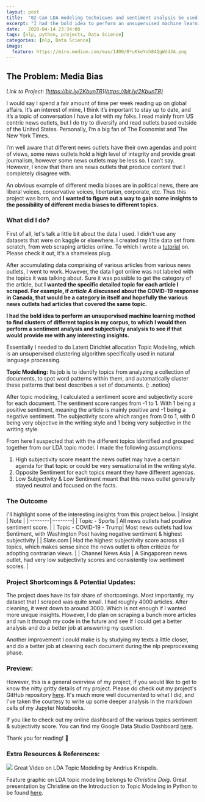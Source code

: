 ```yaml
---
layout: post
title:  "02-Can LDA modeling techniques and sentiment analysis be used determine media bias?"
excerpt: "I had the bold idea to perform an unsupervised machine learning method to find clusters of different topics in my corpus, to which I would then perform a sentiment analysis and subjectivity analysis to see if that would provide me with any interesting insights. "
date:   2020-04-14 23:34:00
tags: [nlp, python, projects, Data Science]
categories: [nlp, Data Science]
image:
  feature: https://miro.medium.com/max/1400/0*uKkeYoh84QgWddJA.png
---
```

## The Problem: Media Bias

*Link to Project: [https://bit.ly/2KbunTR](https://bit.ly/2KbunTR)*

I would say I spend a fair amount of time per week reading up on global affairs. It’s an interest of mine, I think it’s important to stay up to date, and it’s a topic of conversation I have a lot with my folks. I read mainly from US centric news outlets, but I do try to diversify and read outlets based outside of the United States. Personally, I’m a big fan of The Economist and The New York Times. 

I’m well aware that different news outlets have their own agendas and point of views, some news outlets hold a high level of integrity and provide great journalism, however some news outlets may be less so. I can’t say. However, I know that there are news outlets that produce content that I completely disagree with.

An obvious example of different media biases are in political news, there are liberal voices, conservative voices, libertarian, corporate, etc. Thus this project was born, and **I wanted to figure out a way to gain some insights to the possibility of different media biases to different topics.** 

### What did I do?
First of all, let's talk a little bit about the data I used. I didn't use any datasets that were on kaggle or elsewhere. I created my little data set from scratch, from web scraping articles online. To which I wrote a [tutorial](https://andrewhnberry.github.io/articles/2020-04/The-Easy-Way-to-Web-Scrape-Articles-Online) on. Please check it out, it's a shameless plug.

After accumulating data comprising of various articles from various news outlets, I went to work. However, the data I got online was not labeled with the topics it was talking about. Sure it was possible to get the category of the article, but **I wanted the specific detailed topic for each article I scraped. For example, if *article A* discussed about the COVID-19 response in Canada, that would be a category in itself and hopefully the various news outlets had articles that covered the same topic.**

**I had the bold idea to perform an unsupervised machine learning method to find clusters of different topics in my corpus, to which I would then perform a sentiment analysis and subjectivity analysis to see if that would provide me with any interesting insights.**

Essentially I needed to do Latent Dirichlet allocation Topic Modeling, which is an unsupervised clustering algorithm specifically used in natural language processing.

**Topic Modeling:** Its job is to identify topics from analyzing a collection of documents, to spot word patterns within them, and automatically cluster these patterns that best describes a set of documents.
{: .notice}

After topic modeling, I calculated a sentiment score and subjectivity score for each document. The sentiment score ranges from -1 to 1. With 1 being a positive sentiment, meaning the article is mainly positive and -1 being a negative sentiment. The subjectivity score which ranges from 0 to 1, with 0 being very objective in the writing style and 1 being very subjective in the writing style.

From here I suspected that with the different topics identified and grouped together from our LDA topic model. I made the following assumptions:

1. High subjectivity score meant the news outlet may have a certain agenda for that topic or could be very sensationalist in the writing style.
2. Opposite Sentiment for each topics meant they have different agendas.
3. Low Subjectivity & Low Sentiment meant that this news outlet generally stayed neutral and focused on the facts.

### The Outcome
I'll highlight some of the interesting insights from this project below.
|  Insight |  Note |
|:--------|:--------|
| Topic \- Sports  | All news outlets had positive sentiment score. |
|  Topic \- COVID\-19 \- Trump|  Most news outlets had low Sentiment, with Washington Post having negative sentiment & highest subjectivity |
|  Slate.com |  Had the highest subjectivity score across all topics, which makes sense since the news outlet is often criticize for adopting contrarian views. |
| Channel News Asia | A Singaporean news outlet, had very low subjectivity scores and consistently low sentiment scores. |

### Project Shortcomings & Potential Updates:
The project does have its fair share of shortcomings. Most importantly, my dataset that I scraped was quite small. I had roughly 4000 articles. After cleaning, it went down to around 3000. Which is not enough if I wanted more unique insights. However, I do plan on scraping a bunch more articles and run it through my code in the future and see If I could get a better analysis and do a better job at answering my question.

Another improvement I could make is by studying my texts a little closer, and do a better job at cleaning each document during the nlp preprocessing phase.

### Preview:
However, this is a general overview of my project, if you would like to get to know the nitty gritty details of my project. Please do check out my project's GitHub repository [here](https://bit.ly/2KbunTR). It's much more well documented to what I did, and I've taken the courtesy to write up some deeper analysis in the markdown cells of my Jupyter Notebooks.

If you like to check out my online dashboard of the various topics sentiment & subjectivity score. You can find my Google Data Studio Dashboard [here](https://datastudio.google.com/reporting/19ffeced-1ec5-4e9c-a722-4ea55b108ade).

Thank you for reading! 🙂

### Extra Resources & References:
[![](http://img.youtube.com/vi/3mHy4OSyRf0/0.jpg)](http://www.youtube.com/watch?v=3mHy4OSyRf0 "LDA Topic Models") Great Video on LDA Topic Modeling by Andrius Knispelis.

Feature graphic on LDA topic modeling belongs to *Christine Doig*. Great presentation by Christine on the Introduction to Topic Modeling in Python to be found [here](https://chdoig.github.io/pygotham-topic-modeling/#/).
